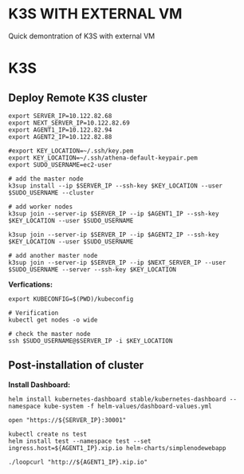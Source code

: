 K3S WITH EXTERNAL VM
====================

Quick demontration of K3S with external VM

# K3S

## Deploy Remote K3S cluster

```
export SERVER_IP=10.122.82.68
export NEXT_SERVER_IP=10.122.82.69
export AGENT1_IP=10.122.82.94
export AGENT2_IP=10.122.82.88

#export KEY_LOCATION=~/.ssh/key.pem
export KEY_LOCATION=~/.ssh/athena-default-keypair.pem
export SUDO_USERNAME=ec2-user

# add the master node
k3sup install --ip $SERVER_IP --ssh-key $KEY_LOCATION --user $SUDO_USERNAME --cluster

# add worker nodes
k3sup join --server-ip $SERVER_IP --ip $AGENT1_IP --ssh-key $KEY_LOCATION --user $SUDO_USERNAME

k3sup join --server-ip $SERVER_IP --ip $AGENT2_IP --ssh-key $KEY_LOCATION --user $SUDO_USERNAME

# add another master node
k3sup join --server-ip $SERVER_IP --ip $NEXT_SERVER_IP --user $SUDO_USERNAME --server --ssh-key $KEY_LOCATION
```

**Verfications:**
```
export KUBECONFIG=$(PWD)/kubeconfig

# Verification
kubectl get nodes -o wide

# check the master node
ssh $SUDO_USERNAME@$SERVER_IP -i $KEY_LOCATION

```

## Post-installation of cluster

**Install Dashboard:**
```
helm install kubernetes-dashboard stable/kubernetes-dashboard --namespace kube-system -f helm-values/dashboard-values.yml

open "https://${SERVER_IP}:30001"
```

```
kubectl create ns test
helm install test --namespace test --set ingress.host=${AGENT1_IP}.xip.io helm-charts/simplenodewebapp
```

```
./loopcurl "http://${AGENT1_IP}.xip.io"
```